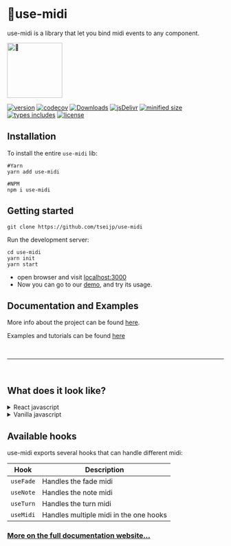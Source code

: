 # 🖖use-midi


<p align="center">

use-midi is a library that let you bind midi events to any component.

<a href="https://tseijp.github.io/use-midi">
  <img alt="🖖" height="128px" src="https://i.imgur.com/VtQdK8z.gif" />
</a>

[![ version ](
    https://img.shields.io/npm/v/use-midi)](
    https://npmjs.com/package/use-midi)
[![ codecov ](
    https://codecov.io/gh/tseijp/use-midi/coverage.svg)](
    https://codecov.io/gh/tseijp/use-midi)
[![ Downloads ](
    https://img.shields.io/npm/dm/use-midi.svg)](
    https://npmjs.com/package/use-midi)
[![ jsDelivr ](
    https://badgen.net/jsdelivr/hits/npm/use-midi)](
    https://www.jsdelivr.com/package/npm/use-midi)
[![ minified size ](
    https://badgen.net/bundlephobia/minzip/use-midi)](
    https://bundlephobia.com/result?p=use-midi@latest)
[![ types includes ](
    https://badgen.net/npm/types/use-midi)](
    https://www.npmjs.com/package/use-midi)
[![ license ](
    https://badgen.net/npm/license/use-midi)](
    https://www.npmjs.com/package/use-midi)

</p>

## Installation
To install the entire `use-midi` lib:

```shell
#Yarn
yarn add use-midi

#NPM
npm i use-midi
```

## Getting started

```shell
git clone https://github.com/tseijp/use-midi
```

Run the development server:

```shell
cd use-midi
yarn init
yarn start
```

- open browser and visit [localhost:3000][host]
- Now you can go to our [demo][demo], and try its usage.

## Documentation and Examples

More info about the project can be found [here][docs].

Examples and tutorials can be found [here][exam]

[host]: http://localhost:3000
[demo]: https://tseijp.github.io/use-midi
[docs]: https://tseijp.github.io/use-midi/documents/intro.md
[exam]: https://tseijp.github.io/use-midi/documents/intro.md

<br/>
<hr/>
<br/>


## What does it look like?

<details>
  <summary>React javascript</summary>

```js
import { useNote } from 'use-midi'

function Example() {
   // Set the note hook
  const bind = useNote((state) => {/*~~*/})

  // Bind it to a component
  return <div {...bind()} />
}
```

</details>

<details>
<summary>Vanilla javascript</summary>

```js
// script.js
const target = document.getElementById('drag')
const noteMidi = new NoteMidi(target, (state) => {/*~~*/})

// when you want to remove the listener
noteMidi.destroy()
```

</details>

## Available hooks

use-midi exports several hooks that can handle different midi:

| Hook         | Description                                |
| ------------ | ------------------------------------------ |
| `useFade`    | Handles the fade midi                      |
| `useNote`    | Handles the note midi                      |
| `useTurn`    | Handles the turn midi                      |
| `useMidi`    | Handles multiple midi in the one hooks     |

### [More on the full documentation website...](https://tseijp.github.io/use-midi/)
